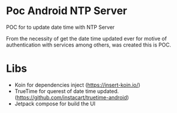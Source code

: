 # Poc Android NTP Server
POC for to update date time with NTP Server

From the necessity of get the date time updated ever for motive of authentication with services among others, was created this is POC. 

# Libs

- Koin for dependencies inject (https://insert-koin.io/)
- TrueTime for querest of date time updated. (https://github.com/instacart/truetime-android)
- Jetpack compose for build the UI

